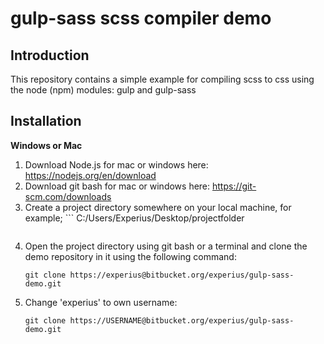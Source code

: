 # gulp-sass scss compiler demo

## Introduction

This repository contains a simple example for compiling scss to css using the node (npm) modules: gulp and gulp-sass

## Installation

**Windows or Mac**

1. Download Node.js for mac or windows here: https://nodejs.org/en/download
2. Download git bash for mac or windows here: https://git-scm.com/downloads
3. Create a project directory somewhere on your local machine, for example; ```
    C:/Users/Experius/Desktop/projectfolder
    ```
4. Open the project directory using git bash or a terminal and clone the demo repository in it using the following command:
    ```
    git clone https://experius@bitbucket.org/experius/gulp-sass-demo.git
    ```
4. Change 'experius' to own username:
    ```
    git clone https://USERNAME@bitbucket.org/experius/gulp-sass-demo.git
    ```